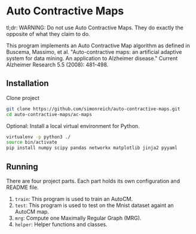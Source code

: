 # Auto Contractive Maps

tl;dr: WARNING: Do not use Auto Contractive Maps. They do exactly the opposite of what they claim to do.

This program implements an Auto Contractive Map algorithm as defined in Buscema, Massimo, et al. "Auto-contractive maps: an artificial adaptive system for data mining. An application to Alzheimer disease." Current Alzheimer Research 5.5 (2008): 481-498.

## Installation

Clone project

```bash
git clone https://github.com/simonreich/auto-contractive-maps.git
cd auto-contractive-maps/ac-maps
```

Optional: Install a local virtual environment for Python.

```bash
virtualenv -p python3 ./
source bin/activate
pip install numpy scipy pandas networkx matplotlib jinja2 pyyaml
```

## Running

There are four project parts. Each part holds its own configuration and README file.

1.  `train`: This program is used to train an AutoCM.
2.  `test`: This program is used to test on the Mnist dataset againt an AutoCM map.
3.  `mrg`: Compute one Maximally Regular Graph (MRG).
4.  `helper`: Helper functions and classes.
